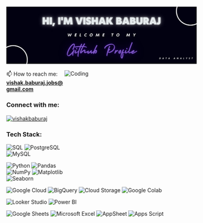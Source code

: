 ![](https://github.com/VishakBaburaj/VishakBaburaj/blob/master/github_banner.png)

<img align="right" alt="Coding" width="350" height="300" src="https://user-images.githubusercontent.com/84115928/142569072-22fdc7ac-5815-4e96-b84d-f918a85d47ec.gif">

📫 How to reach me: **vishak.baburaj.jobs@gmail.com**

<h3 align="left">Connect with me:</h3>

<p align="left">
  
<a href="https://linkedin.com/in/vishakbaburaj" target="blank"><img align="center" src="https://raw.githubusercontent.com/rahuldkjain/github-profile-readme-generator/master/src/images/icons/Social/linked-in-alt.svg" alt="vishakbaburaj" height="20" width="20" /></a>
  
</p>

<h3 align="left">Tech Stack:</h3>

![SQL](https://img.shields.io/badge/SQL-336791?style=for-the-badge&logo=postgresql&logoColor=white)
![PostgreSQL](https://img.shields.io/badge/postgres-%23316192.svg?style=for-the-badge&logo=postgresql&logoColor=white)
![MySQL](https://img.shields.io/badge/mysql-4479A1.svg?style=for-the-badge&logo=mysql&logoColor=white)

![Python](https://img.shields.io/badge/python-3670A0?style=for-the-badge&logo=python&logoColor=ffdd54)
![Pandas](https://img.shields.io/badge/pandas-%23150458.svg?style=for-the-badge&logo=pandas&logoColor=white)
![NumPy](https://img.shields.io/badge/numpy-%23013243.svg?style=for-the-badge&logo=numpy&logoColor=white)
![Matplotlib](https://img.shields.io/badge/Matplotlib-%23ffffff.svg?style=for-the-badge&logo=Matplotlib&logoColor=black)
![Seaborn](https://img.shields.io/badge/Seaborn-%23150458.svg?style=for-the-badge&logo=python&logoColor=white)

![Google Cloud](https://img.shields.io/badge/Google_Cloud-4285F4?style=for-the-badge&logo=google-cloud&logoColor=white)
![BigQuery](https://img.shields.io/badge/BigQuery-669DF6?style=for-the-badge&logo=googlebigquery&logoColor=white)
![Cloud Storage](https://img.shields.io/badge/Cloud_Storage-AECBFA?style=for-the-badge&logo=googlecloudstorage&logoColor=black)
![Google Colab](https://img.shields.io/badge/Colab_Enterprise-F9AB00?style=for-the-badge&logo=googlecolab&logoColor=black)


![Looker Studio](https://img.shields.io/badge/Looker_Studio-4285F4?style=for-the-badge&logo=looker&logoColor=white)
![Power BI](https://img.shields.io/badge/Power_BI-F2C811?style=for-the-badge&logo=powerbi&logoColor=black)

![Google Sheets](https://img.shields.io/badge/Google%20Sheets-34A853?style=for-the-badge&logo=google-sheets&logoColor=white)
![Microsoft Excel](https://img.shields.io/badge/Microsoft_Excel-217346?style=for-the-badge&logo=microsoft-excel&logoColor=white)
![AppSheet](https://img.shields.io/badge/AppSheet-0095FF?style=for-the-badge&logo=google&logoColor=white)
![Apps Script](https://img.shields.io/badge/Apps%20Script-4285F4?style=for-the-badge&logo=google&logoColor=white)
